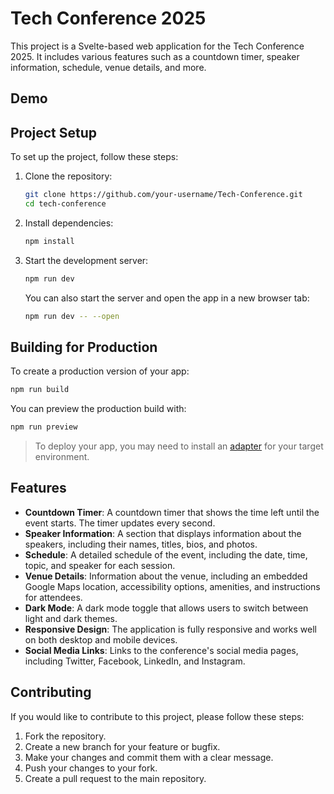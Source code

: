 # Tech Conference 2025

This project is a Svelte-based web application for the Tech Conference 2025. It includes various features such as a countdown timer, speaker information, schedule, venue details, and more.


## Demo




## Project Setup

To set up the project, follow these steps:

1. Clone the repository:
   ```bash
   git clone https://github.com/your-username/Tech-Conference.git
   cd tech-conference
   ```

2. Install dependencies:
   ```bash
   npm install
   ```

3. Start the development server:
   ```bash
   npm run dev
   ```

   You can also start the server and open the app in a new browser tab:
   ```bash
   npm run dev -- --open
   ```

## Building for Production

To create a production version of your app:
```bash
npm run build
```

You can preview the production build with:
```bash
npm run preview
```

> To deploy your app, you may need to install an [adapter](https://svelte.dev/docs/kit/adapters) for your target environment.

## Features

- **Countdown Timer**: A countdown timer that shows the time left until the event starts. The timer updates every second.
- **Speaker Information**: A section that displays information about the speakers, including their names, titles, bios, and photos.
- **Schedule**: A detailed schedule of the event, including the date, time, topic, and speaker for each session.
- **Venue Details**: Information about the venue, including an embedded Google Maps location, accessibility options, amenities, and instructions for attendees.
- **Dark Mode**: A dark mode toggle that allows users to switch between light and dark themes.
- **Responsive Design**: The application is fully responsive and works well on both desktop and mobile devices.
- **Social Media Links**: Links to the conference's social media pages, including Twitter, Facebook, LinkedIn, and Instagram.

## Contributing

If you would like to contribute to this project, please follow these steps:

1. Fork the repository.
2. Create a new branch for your feature or bugfix.
3. Make your changes and commit them with a clear message.
4. Push your changes to your fork.
5. Create a pull request to the main repository.
